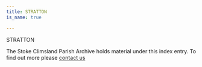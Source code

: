 ```yaml
---
title: STRATTON
is_name: true

---
```


STRATTON


The Stoke Climsland Parish Archive holds material under this index entry. To find out more please [contact us](/contact/)
